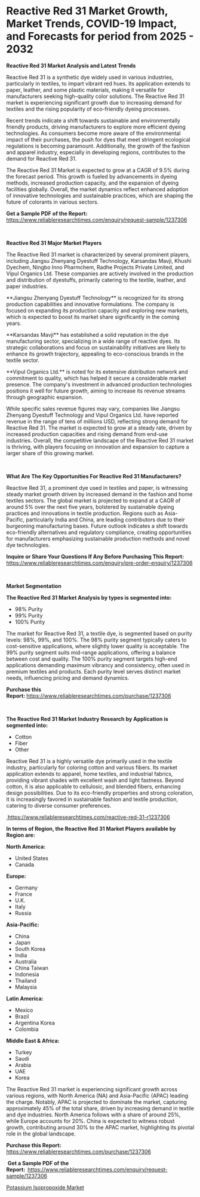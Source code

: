 <p><h1>Reactive Red 31 Market Growth, Market Trends, COVID-19 Impact, and Forecasts for period from 2025 - 2032</h1></p><p><strong>Reactive Red 31 Market Analysis and Latest Trends</strong></p>
<p><p>Reactive Red 31 is a synthetic dye widely used in various industries, particularly in textiles, to impart vibrant red hues. Its application extends to paper, leather, and some plastic materials, making it versatile for manufacturers seeking high-quality color solutions. The Reactive Red 31 market is experiencing significant growth due to increasing demand for textiles and the rising popularity of eco-friendly dyeing processes. </p><p>Recent trends indicate a shift towards sustainable and environmentally friendly products, driving manufacturers to explore more efficient dyeing technologies. As consumers become more aware of the environmental impact of their purchases, the push for dyes that meet stringent ecological regulations is becoming paramount. Additionally, the growth of the fashion and apparel industry, especially in developing regions, contributes to the demand for Reactive Red 31. </p><p>The Reactive Red 31 Market is expected to grow at a CAGR of 9.5% during the forecast period. This growth is fueled by advancements in dyeing methods, increased production capacity, and the expansion of dyeing facilities globally. Overall, the market dynamics reflect enhanced adoption of innovative technologies and sustainable practices, which are shaping the future of colorants in various sectors.</p></p>
<p><strong>Get a Sample PDF of the Report:&nbsp;</strong> <a href="https://www.reliableresearchtimes.com/enquiry/request-sample/1237306?utm_campaign=2233&utm_medium=2&utm_source=Github&utm_content=ia&utm_term=02042025&utm_id=reactive-red-31">https://www.reliableresearchtimes.com/enquiry/request-sample/1237306</a></p>
<p>&nbsp;</p>
<p><strong>Reactive Red 31 Major Market Players</strong></p>
<p><p>The Reactive Red 31 market is characterized by several prominent players, including Jiangsu Zhenyang Dyestuff Technology, Karsandas Mavji, Khushi Dyechem, Ningbo Inno Pharmchem, Radhe Projects Private Limited, and Vipul Organics Ltd. These companies are actively involved in the production and distribution of dyestuffs, primarily catering to the textile, leather, and paper industries.</p><p>**Jiangsu Zhenyang Dyestuff Technology** is recognized for its strong production capabilities and innovative formulations. The company is focused on expanding its production capacity and exploring new markets, which is expected to boost its market share significantly in the coming years.</p><p>**Karsandas Mavji** has established a solid reputation in the dye manufacturing sector, specializing in a wide range of reactive dyes. Its strategic collaborations and focus on sustainability initiatives are likely to enhance its growth trajectory, appealing to eco-conscious brands in the textile sector.</p><p>**Vipul Organics Ltd.** is noted for its extensive distribution network and commitment to quality, which has helped it secure a considerable market presence. The company's investment in advanced production technologies positions it well for future growth, aiming to increase its revenue streams through geographic expansion.</p><p>While specific sales revenue figures may vary, companies like Jiangsu Zhenyang Dyestuff Technology and Vipul Organics Ltd. have reported revenue in the range of tens of millions USD, reflecting strong demand for Reactive Red 31. The market is expected to grow at a steady rate, driven by increased production capacities and rising demand from end-use industries. Overall, the competitive landscape of the Reactive Red 31 market is thriving, with players focusing on innovation and expansion to capture a larger share of this growing market.</p></p>
<p>&nbsp;</p>
<p><strong>What Are The Key Opportunities For Reactive Red 31 Manufacturers?</strong></p>
<p><p>Reactive Red 31, a prominent dye used in textiles and paper, is witnessing steady market growth driven by increased demand in the fashion and home textiles sectors. The global market is projected to expand at a CAGR of around 5% over the next five years, bolstered by sustainable dyeing practices and innovations in textile production. Regions such as Asia-Pacific, particularly India and China, are leading contributors due to their burgeoning manufacturing bases. Future outlook indicates a shift towards eco-friendly alternatives and regulatory compliance, creating opportunities for manufacturers emphasizing sustainable production methods and novel dye technologies.</p></p>
<p><strong>Inquire or Share Your Questions If Any Before Purchasing This Report:</strong> <a href="https://www.reliableresearchtimes.com/enquiry/pre-order-enquiry/1237306?utm_campaign=2233&utm_medium=2&utm_source=Github&utm_content=ia&utm_term=02042025&utm_id=reactive-red-31">https://www.reliableresearchtimes.com/enquiry/pre-order-enquiry/1237306</a></p>
<p>&nbsp;</p>
<p><strong>Market Segmentation</strong></p>
<p><strong>The Reactive Red 31 Market Analysis by types is segmented into:</strong></p>
<p><ul><li>98% Purity</li><li>99% Purity</li><li>100% Purity</li></ul></p>
<p><p>The market for Reactive Red 31, a textile dye, is segmented based on purity levels: 98%, 99%, and 100%. The 98% purity segment typically caters to cost-sensitive applications, where slightly lower quality is acceptable. The 99% purity segment suits mid-range applications, offering a balance between cost and quality. The 100% purity segment targets high-end applications demanding maximum vibrancy and consistency, often used in premium textiles and products. Each purity level serves distinct market needs, influencing pricing and demand dynamics.</p></p>
<p><strong>Purchase this Report:&nbsp;</strong><a href="https://www.reliableresearchtimes.com/purchase/1237306?utm_campaign=2233&utm_medium=2&utm_source=Github&utm_content=ia&utm_term=02042025&utm_id=reactive-red-31">https://www.reliableresearchtimes.com/purchase/1237306</a></p>
<p>&nbsp;</p>
<p><strong>The Reactive Red 31 Market Industry Research by Application is segmented into:</strong></p>
<p><ul><li>Cotton</li><li>Fiber</li><li>Other</li></ul></p>
<p><p>Reactive Red 31 is a highly versatile dye primarily used in the textile industry, particularly for coloring cotton and various fibers. Its market application extends to apparel, home textiles, and industrial fabrics, providing vibrant shades with excellent wash and light fastness. Beyond cotton, it is also applicable to cellulosic, and blended fibers, enhancing design possibilities. Due to its eco-friendly properties and strong coloration, it is increasingly favored in sustainable fashion and textile production, catering to diverse consumer preferences.</p></p>
<p><a href="https://www.reliableresearchtimes.com/reactive-red-31-r1237306?utm_campaign=2233&utm_medium=2&utm_source=Github&utm_content=ia&utm_term=02042025&utm_id=reactive-red-31">&nbsp;https://www.reliableresearchtimes.com/reactive-red-31-r1237306</a></p>
<p><strong>In terms of Region, the Reactive Red 31 Market Players available by Region are:</strong></p>
<p>
    <p> <strong> North America: </strong>
        <ul>
            <li>United States</li>
            <li>Canada</li>
        </ul>
        </p> 
    <p> <strong> Europe: </strong>
        <ul>
            <li>Germany</li>
            <li>France</li>
            <li>U.K.</li>
            <li>Italy</li>
            <li>Russia</li>
        </ul>
        </p> 
    <p> <strong> Asia-Pacific: </strong>
        <ul>
            <li>China</li>
            <li>Japan</li>
            <li>South Korea</li>
            <li>India</li>
            <li>Australia</li>
            <li>China Taiwan</li>
            <li>Indonesia</li>
            <li>Thailand</li>
            <li>Malaysia</li>
        </ul>
        </p> 
    <p> <strong> Latin America: </strong>
        <ul>
            <li>Mexico</li>
            <li>Brazil</li>
            <li>Argentina Korea</li>
            <li>Colombia</li>
        </ul>
        </p> 
    <p> <strong> Middle East & Africa: </strong>
        <ul>
            <li>Turkey</li>
            <li>Saudi</li>
            <li>Arabia</li>
            <li>UAE</li>
            <li>Korea</li>
        </ul>
    </p>
    </p>
<p><p>The Reactive Red 31 market is experiencing significant growth across various regions, with North America (NA) and Asia-Pacific (APAC) leading the charge. Notably, APAC is projected to dominate the market, capturing approximately 45% of the total share, driven by increasing demand in textile and dye industries. North America follows with a share of around 25%, while Europe accounts for 20%. China is expected to witness robust growth, contributing around 30% to the APAC market, highlighting its pivotal role in the global landscape.</p></p>
<p><strong>Purchase this Report: </strong><a href="https://www.reliableresearchtimes.com/purchase/1237306?utm_campaign=2233&utm_medium=2&utm_source=Github&utm_content=ia&utm_term=02042025&utm_id=reactive-red-31">https://www.reliableresearchtimes.com/purchase/1237306</a></p>
<p>&nbsp;<strong>Get a Sample PDF of the Report:&nbsp;&nbsp;</strong><a href="https://www.reliableresearchtimes.com/enquiry/request-sample/1237306?utm_campaign=2233&utm_medium=2&utm_source=Github&utm_content=ia&utm_term=02042025&utm_id=reactive-red-31">https://www.reliableresearchtimes.com/enquiry/request-sample/1237306</a></p>
<p><strong></strong></p>
<p><p><a href="https://github.com/NarcisoFerry/Market-Research-Report-List-2/blob/main/potassium-isopropoxide-market.md?utm_campaign=2233&utm_medium=2&utm_source=Github&utm_content=ia&utm_term=02042025&utm_id=reactive-red-31">Potassium Isopropoxide Market</a></p></p>